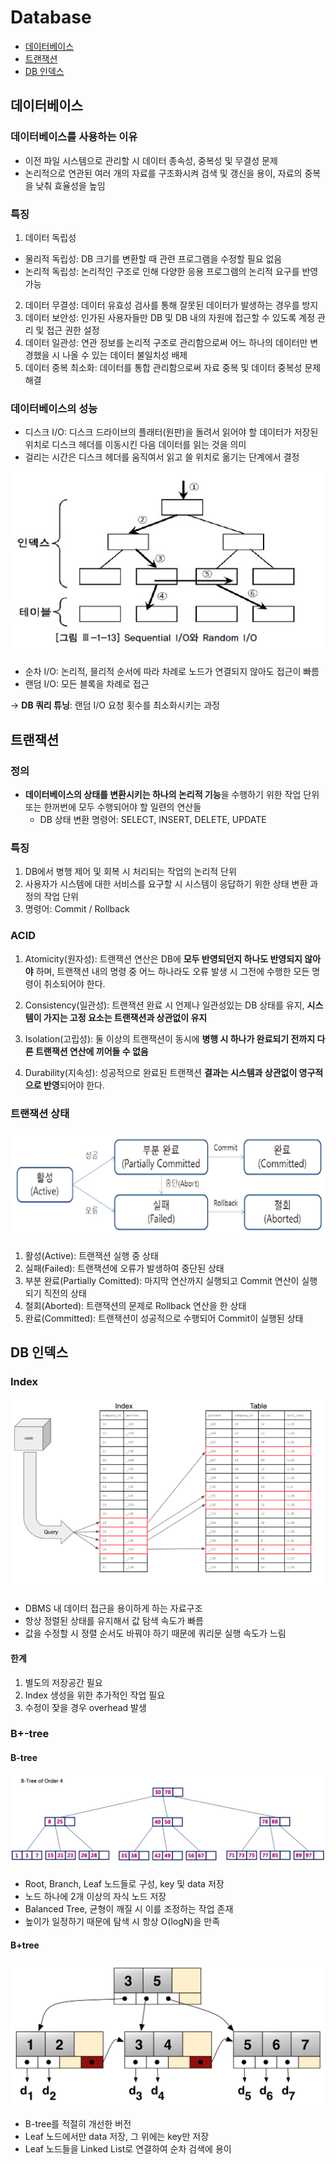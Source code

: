 # Database
- [데이터베이스](#데이터베이스)
- [트랜잭션](#트랜잭션)
- [DB 인덱스](#DB-인덱스)

## 데이터베이스
### 데이터베이스를 사용하는 이유
- 이전 파일 시스템으로 관리할 시 데이터 종속성, 중복성 및 무결성 문제
- 논리적으로 연관된 여러 개의 자료를 구조화시켜 검색 및 갱신을 용이, 자료의 중복을 낮춰 효율성을 높임

### 특징
1. 데이터 독립성
  + 물리적 독립성: DB 크기를 변환할 때 관련 프로그램을 수정할 필요 없음
  + 논리적 독립성: 논리적인 구조로 인해 다양한 응용 프로그램의 논리적 요구를 반영 가능
2. 데이터 무결성: 데이터 유효성 검사를 통해 잘못된 데이터가 발생하는 경우를 방지
3. 데이터 보안성: 인가된 사용자들만 DB 및 DB 내의 자원에 접근할 수 있도록 계정 관리 및 접근 권한 설정
4. 데이터 일관성: 연관 정보를 논리적 구조로 관리함으로써 어느 하나의 데이터만 변경했을 시 나올 수 있는 데이터 불일치성 배제
5. 데이터 중복 최소화: 데이터를 통합 관리함으로써 자료 중복 및 데이터 중복성 문제 해결

### 데이터베이스의 성능
- 디스크 I/O: 디스크 드라이브의 플래터(원판)을 돌려서 읽어야 할 데이터가 저장된 위치로 디스크 헤더를 이동시킨 다음 데이터를 읽는 것을 의미
- 걸리는 시간은 디스크 헤더를 움직여서 읽고 쓸 위치로 옮기는 단계에서 결정

![io](../image/database_io.png)

- 순차 I/O: 논리적, 믈리적 순서에 따라 차례로 노드가 연결되지 않아도 접근이 빠름
- 랜덤 I/O: 모든 블록을 차례로 접근

-> **DB 쿼리 튜닝**: 랜덤 I/O 요청 횟수를 최소화시키는 과정

## 트랜잭션
### 정의
- **데이터베이스의 상태를 변환시키는 하나의 논리적 기능**을 수행하기 위한 작업 단위 또는 한꺼번에 모두 수행되어야 할 일련의 연산들
  + DB 상태 변환 명령어: SELECT, INSERT, DELETE, UPDATE

### 특징
1. DB에서 병행 제어 및 회복 시 처리되는 작업의 논리적 단위
2. 사용자가 시스템에 대한 서비스를 요구할 시 시스템이 응답하기 위한 상태 변환 과정의 작업 단위
3. 명령어: Commit / Rollback

### ACID
1. Atomicity(원자성): 트랜잭션 연산은 DB에 **모두 반영되던지 하나도 반영되지 않아야** 하며, 트랜잭션 내의 명령 중 어느 하나라도 오류 발생 시 그전에 수행한 모든 명령이 취소되어야 한다.

2. Consistency(일관성): 트랜잭션 완료 시 언제나 일관성있는 DB 상태를 유지, **시스템이 가지는 고정 요소는 트랜잭션과 상관없이 유지**

3. Isolation(고립성): 둘 이상의 트랜잭션이 동시에 **병행 시 하나가 완료되기 전까지 다른 트랜잭션 연산에 끼어들 수 없음**

4. Durability(지속성): 성공적으로 완료된 트랜잭션 **결과는 시스템과 상관없이 영구적으로 반영**되어야 한다.

### 트랜잭션 상태

![status](../image/database_transaction_status.png)

1. 활성(Active): 트랜잭션 실행 중 상태
2. 실패(Failed): 트랜잭션에 오류가 발생하여 중단된 상태
3. 부분 완료(Partially Comitted): 마지막 연산까지 실행되고 Commit 연산이 실행되기 직전의 상태
4. 철회(Aborted): 트랜잭션의 문제로 Rollback 연산을 한 상태
5. 완료(Committed): 트랜잭션이 성공적으로 수행되어 Commit이 실행된 상태

## DB 인덱스
### Index

![index](../image/database_index.png)

- DBMS 내 데이터 접근을 용이하게 하는 자료구조
- 항상 정렬된 상태를 유지해서 값 탐색 속도가 빠름
- 값을 수정할 시 정렬 순서도 바꿔야 하기 때문에 쿼리문 실행 속도가 느림

#### 한계
1. 별도의 저장공간 필요
2. Index 생성을 위한 추가적인 작업 필요
3. 수정이 잦을 경우 overhead 발생

### B+-tree
#### B-tree

![btree](../image/database_btree.png)

- Root, Branch, Leaf 노드들로 구성, key 및 data 저장
- 노드 하나에 2개 이상의 자식 노드 저장
- Balanced Tree, 균형이 깨질 시 이를 조정하는 작업 존재
- 높이가 일정하기 때문에 탐색 시 항상 O(logN)을 만족

#### B+tree

![b+tree](../image/database_b+tree.png)

- B-tree를 적절히 개선한 버전
- Leaf 노드에서만 data 저장, 그 위에는 key만 저장
- Leaf 노드들을 Linked List로 연결하여 순차 검색에 용이
